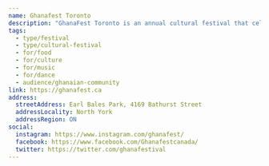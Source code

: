 ```yaml
---
name: Ghanafest Toronto
description: "GhanaFest Toronto is an annual cultural festival that celebrates the rich heritage, traditions, and contributions of the Ghanaian-Canadian community. This vibrant event brings together people of all backgrounds to experience Ghana's dynamic culture through music, dance, fashion, food, and art. From traditional drumming and Afrobeats to authentic Ghanaian cuisine and handcrafted goods, the festival offers an exciting celebration of Ghanaian culture."
tags:
  - type/festival
  - type/cultural-festival
  - for/food
  - for/culture
  - for/music
  - for/dance
  - audience/ghanaian-community
link: https://ghanafest.ca
address:
  streetAddress: Earl Bales Park, 4169 Bathurst Street
  addressLocality: North York
  addressRegion: ON
social:
  instagram: https://www.instagram.com/ghanafest/
  facebook: https://www.facebook.com/Ghanafestcanada/
  twitter: https://twitter.com/ghanafestival
---
```

